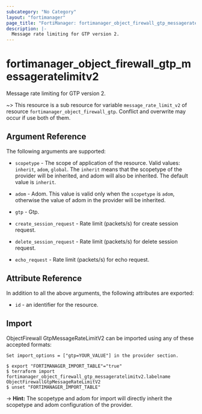 ```yaml
---
subcategory: "No Category"
layout: "fortimanager"
page_title: "FortiManager: fortimanager_object_firewall_gtp_messageratelimitv2"
description: |-
  Message rate limiting for GTP version 2.
---
```


# fortimanager_object_firewall_gtp_messageratelimitv2
Message rate limiting for GTP version 2.

~> This resource is a sub resource for variable `message_rate_limit_v2` of resource `fortimanager_object_firewall_gtp`. Conflict and overwrite may occur if use both of them.



## Argument Reference


The following arguments are supported:

* `scopetype` - The scope of application of the resource. Valid values: `inherit`, `adom`, `global`. The `inherit` means that the scopetype of the provider will be inherited, and adom will also be inherited. The default value is `inherit`.
* `adom` - Adom. This value is valid only when the `scopetype` is `adom`, otherwise the value of adom in the provider will be inherited.
* `gtp` - Gtp.

* `create_session_request` - Rate limit (packets/s) for create session request.
* `delete_session_request` - Rate limit (packets/s) for delete session request.
* `echo_request` - Rate limit (packets/s) for echo request.


## Attribute Reference

In addition to all the above arguments, the following attributes are exported:
* `id` - an identifier for the resource.

## Import

ObjectFirewall GtpMessageRateLimitV2 can be imported using any of these accepted formats:
```
Set import_options = ["gtp=YOUR_VALUE"] in the provider section.

$ export "FORTIMANAGER_IMPORT_TABLE"="true"
$ terraform import fortimanager_object_firewall_gtp_messageratelimitv2.labelname ObjectFirewallGtpMessageRateLimitV2
$ unset "FORTIMANAGER_IMPORT_TABLE"
```
-> **Hint:** The scopetype and adom for import will directly inherit the scopetype and adom configuration of the provider.

